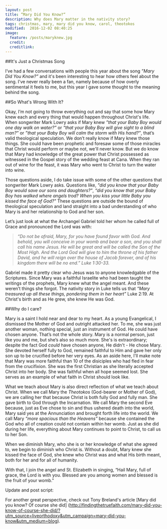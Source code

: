```yaml
---
layout: post
title: “Mary Did You Know?“
description: Why does Mary matter in the nativity story?
tags: christmas, mary, mary did you know, carol, theotokos
modified:  2016-12-02 08:40:25
image:
  feature: /posts/maryknew.jpg
  credit:
  creditlink:
---
```


##It's Just a Christmas Song

I’ve had a few conversations with people this year about the song _”Mary Did You Know?”_  and it's been interesting to hear how others feel about the song.  I’ve never really been a fan, namely because of how overly sentimental it feels to me, but this year I gave some thought to the meaning behind the song.

##So What's Wrong With It?

Okay, I’m not going to throw everything out and say that some how Mary knew each and every thing that would happen throughout Christ's life. When songwriter Mark Lowry asks if Mary knew _”that your Baby Boy would one day walk on water?”_ or _“that your Baby Boy will give sight to a blind man?”_ or _”that your Baby Boy will calm the storm with His hand?”_, that’s valid theological speculation. We don’t really know if Mary knew those things. She could have been prophetic and foresaw some of those miracles that Christ would perform or maybe not, we'll never know. But we do know that Mary had knowledge of the great power that Christ possessed as witnessed in the Gospel story of the wedding feast at Cana. When they ran out of wine for the feast, it was Mary who went to Christ to turn the water into wine.

Those questions aside, I do take issue with some of the other questions that songwriter Mark Lowry asks. Questions like, _"did you know that your Baby Boy would save our sons and daughters?"_, _“did you know that your Baby Boy has walked where angels trod? When you kiss your little Baby you kissed the face of God?"_ These questions are outside the bound of theological speculation and land straight into a bad understanding of who Mary is and her relationship to God and her son.

Let’s just look at what the Archangel Gabriel told her whom he called full of Grace and pronounced the Lord was with:

>_“Do not be afraid, Mary, for you have found favor with God. And behold, you will conceive in your womb and bear a son, and you shall call his name Jesus. He will be great and will be called the Son of the Most High. And the Lord God will give to him the throne of his father David, and he will reign over the house of Jacob forever, and of his kingdom there will be no end.” Luke 1:30-33._

Gabriel made it pretty clear who Jesus was to anyone knowledgable of the Scriptures. Since Mary was a faithful Israelite who had been taught the writings of the prophets, Mary knew what the angel meant. And these weren’t things she forgot. The nativity story in Luke tells us that _“Mary treasured up all these things, pondering them in her heart”_ Luke 2:19. At Christ's birth and as He grew, she knew He was God.

##Why do I care?

Mary is a saint I hold near and dear to my heart. As a young Evangelical, I dismissed the Mother of God and outright attacked her. To me, she was just another woman, nothing special, just an instrument of God. He could have chosen anyone. That’s not the whole story. Mary is a normal person, just like you and me, but she’s also so much more. She's is extraordinary; despite the fact God _could_ have chosen anyone, He didn't - He chose Mary. She devoted herself fully to God, remained faithful to Him and gave her only son up to be crucified before her very eyes. As an aside here, I'll make note that Mary was more faithful than 10 of the disiciples who had fled in fear from the crucifixion. She was the first Christian as she literally accepted Christ into her body. She was faithful when all hope seemed lost. She serves as an example of what faith in Christ should look like.

What we teach about Mary is also direct reflection of what we teach about Christ. When we call Mary the _Theotokos_ (God-bearer or Mother of God), we are calling her that because Christ is both fully God and fully man. She gave birth to God through the Incarnation. We call Mary the second Eve because, just as Eve chose to sin and thus ushered death into the world, Mary said yes at the Annunciation and brought forth life into the world. We call Mary _“more spacious than the Heavens”_ because she contained the God who all of creation could not contain within her womb. Just as she did during her life, everything about Mary continues to point to Christ, to call us to her Son.

When we diminish Mary, who she is or her knowledge of what she agreed to, we begin to diminish who Christ is. Without a doubt, Mary knew she kissed the face of God, she knew who Christ was and what His birth meant, both for her and for all of humanity.

With that, I join the angel and St. Elizabeth in singing,  “Hail Mary, full of grace, the Lord is with you. Blessed are you among women and blessed is the fruit of your womb."

Update and post script:

For another great perspective, check out Tony Breland's article [Mary did you know? Of course she did] (http://findingthetruefaith.com/mary-did-you-know-of-course-she-did/?utm_source=liveorthodoxy&utm_campaign=mary-did-you-know&utm_medium=blog).
